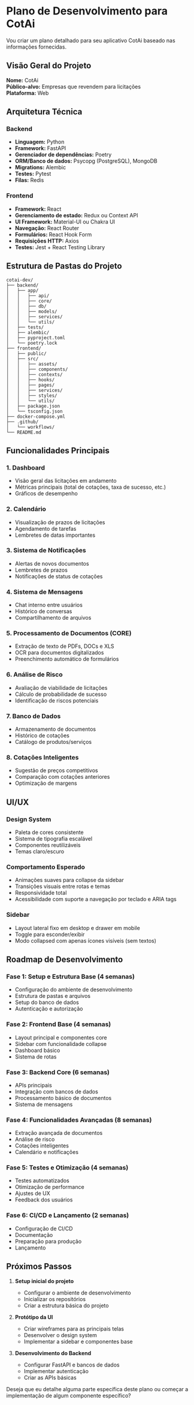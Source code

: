 # Plano de Desenvolvimento para CotAi

Vou criar um plano detalhado para seu aplicativo CotAi baseado nas informações fornecidas.

## Visão Geral do Projeto

**Nome:** CotAi  
**Público-alvo:** Empresas que revendem para licitações  
**Plataforma:** Web  

## Arquitetura Técnica

### Backend
- **Linguagem:** Python
- **Framework:** FastAPI
- **Gerenciador de dependências:** Poetry
- **ORM/Banco de dados:** Psycopg (PostgreSQL), MongoDB
- **Migrations:** Alembic
- **Testes:** Pytest
- **Filas:** Redis

### Frontend
- **Framework:** React
- **Gerenciamento de estado:** Redux ou Context API
- **UI Framework:** Material-UI ou Chakra UI
- **Navegação:** React Router
- **Formulários:** React Hook Form
- **Requisições HTTP:** Axios
- **Testes:** Jest + React Testing Library

## Estrutura de Pastas do Projeto

```
cotai-dev/
├── backend/
│   ├── app/
│   │   ├── api/
│   │   ├── core/
│   │   ├── db/
│   │   ├── models/
│   │   ├── services/
│   │   └── utils/
│   ├── tests/
│   ├── alembic/
│   ├── pyproject.toml
│   └── poetry.lock
├── frontend/
│   ├── public/
│   ├── src/
│   │   ├── assets/
│   │   ├── components/
│   │   ├── contexts/
│   │   ├── hooks/
│   │   ├── pages/
│   │   ├── services/
│   │   ├── styles/
│   │   └── utils/
│   ├── package.json
│   └── tsconfig.json
├── docker-compose.yml
├── .github/
│   └── workflows/
└── README.md
```

## Funcionalidades Principais

### 1. Dashboard
- Visão geral das licitações em andamento
- Métricas principais (total de cotações, taxa de sucesso, etc.)
- Gráficos de desempenho

### 2. Calendário
- Visualização de prazos de licitações
- Agendamento de tarefas
- Lembretes de datas importantes

### 3. Sistema de Notificações
- Alertas de novos documentos
- Lembretes de prazos
- Notificações de status de cotações

### 4. Sistema de Mensagens
- Chat interno entre usuários
- Histórico de conversas
- Compartilhamento de arquivos

### 5. Processamento de Documentos (CORE)
- Extração de texto de PDFs, DOCs e XLS
- OCR para documentos digitalizados
- Preenchimento automático de formulários

### 6. Análise de Risco
- Avaliação de viabilidade de licitações
- Cálculo de probabilidade de sucesso
- Identificação de riscos potenciais

### 7. Banco de Dados
- Armazenamento de documentos
- Histórico de cotações
- Catálogo de produtos/serviços

### 8. Cotações Inteligentes
- Sugestão de preços competitivos
- Comparação com cotações anteriores
- Optimização de margens

## UI/UX

### Design System
- Paleta de cores consistente
- Sistema de tipografia escalável
- Componentes reutilizáveis
- Temas claro/escuro

### Comportamento Esperado
- Animações suaves para collapse da sidebar
- Transições visuais entre rotas e temas
- Responsividade total
- Acessibilidade com suporte a navegação por teclado e ARIA tags

### Sidebar
- Layout lateral fixo em desktop e drawer em mobile
- Toggle para esconder/exibir
- Modo collapsed com apenas ícones visíveis (sem textos)

## Roadmap de Desenvolvimento

### Fase 1: Setup e Estrutura Base (4 semanas)
- Configuração do ambiente de desenvolvimento
- Estrutura de pastas e arquivos
- Setup do banco de dados
- Autenticação e autorização

### Fase 2: Frontend Base (4 semanas)
- Layout principal e componentes core
- Sidebar com funcionalidade collapse
- Dashboard básico
- Sistema de rotas

### Fase 3: Backend Core (6 semanas)
- APIs principais
- Integração com bancos de dados
- Processamento básico de documentos
- Sistema de mensagens

### Fase 4: Funcionalidades Avançadas (8 semanas)
- Extração avançada de documentos
- Análise de risco
- Cotações inteligentes
- Calendário e notificações

### Fase 5: Testes e Otimização (4 semanas)
- Testes automatizados
- Otimização de performance
- Ajustes de UX
- Feedback dos usuários

### Fase 6: CI/CD e Lançamento (2 semanas)
- Configuração de CI/CD
- Documentação
- Preparação para produção
- Lançamento

## Próximos Passos

1. **Setup inicial do projeto**
   - Configurar o ambiente de desenvolvimento
   - Inicializar os repositórios
   - Criar a estrutura básica do projeto

2. **Protótipo da UI**
   - Criar wireframes para as principais telas
   - Desenvolver o design system
   - Implementar a sidebar e componentes base

3. **Desenvolvimento do Backend**
   - Configurar FastAPI e bancos de dados
   - Implementar autenticação
   - Criar as APIs básicas

Deseja que eu detalhe alguma parte específica deste plano ou começar a implementação de algum componente específico?